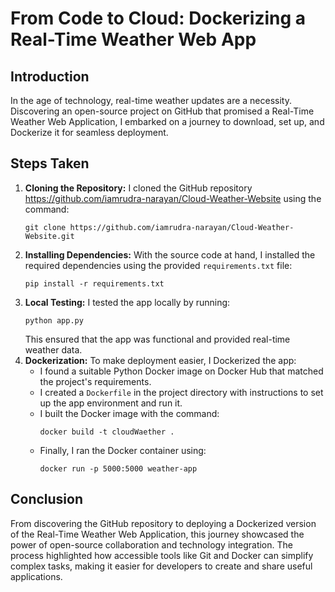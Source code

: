 <!DOCTYPE html>
<html>

<head>
    <h1>From Code to Cloud: Dockerizing a Real-Time Weather Web App</h1>
</head>

<body>


  <h2>Introduction</h2>
  <p>In the age of technology, real-time weather updates are a necessity. Discovering an open-source project on GitHub that promised a Real-Time Weather Web Application, I embarked on a journey to download, set up, and Dockerize it for seamless deployment.</p>

  <h2>Steps Taken</h2>
  <ol>
    <li><strong>Cloning the Repository:</strong> I cloned the GitHub repository <a href="https://github.com/iamrudra-narayan/Cloud-Weather-Website">https://github.com/iamrudra-narayan/Cloud-Weather-Website</a> using the command:
      <pre><code>git clone https://github.com/iamrudra-narayan/Cloud-Weather-Website.git</code></pre>
    </li>
    <li><strong>Installing Dependencies:</strong> With the source code at hand, I installed the required dependencies using the provided <code>requirements.txt</code> file:
      <pre><code>pip install -r requirements.txt</code></pre>
    </li>
    <li><strong>Local Testing:</strong> I tested the app locally by running:
      <pre><code>python app.py</code></pre>
      This ensured that the app was functional and provided real-time weather data.
    </li>
    <li><strong>Dockerization:</strong> To make deployment easier, I Dockerized the app:
      <ul>
        <li>I found a suitable Python Docker image on Docker Hub that matched the project's requirements.</li>
        <li>I created a <code>Dockerfile</code> in the project directory with instructions to set up the app environment and run it.</li>
        <li>I built the Docker image with the command:
          <pre><code>docker build -t cloudWaether .</code></pre>
        </li>
        <li>Finally, I ran the Docker container using:
          <pre><code>docker run -p 5000:5000 weather-app</code></pre>
        </li>
      </ul>
    </li>
  </ol>

  <h2>Conclusion</h2>
  <p>From discovering the GitHub repository to deploying a Dockerized version of the Real-Time Weather Web Application, this journey showcased the power of open-source collaboration and technology integration. The process highlighted how accessible tools like Git and Docker can simplify complex tasks, making it easier for developers to create and share useful applications.</p>

</body>

</html>
